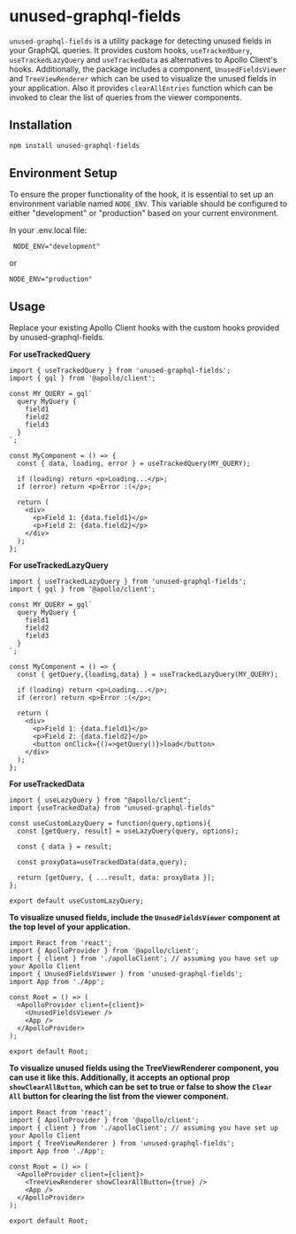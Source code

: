 # unused-graphql-fields


`unused-graphql-fields` is a utility package for detecting unused fields in your GraphQL queries. It provides custom hooks, `useTrackedQuery`, `useTrackedLazyQuery` and `useTrackedData` as alternatives to Apollo Client's hooks. Additionally, the package includes a component, `UnusedFieldsViewer` and `TreeViewRenderer` which can be used to visualize the unused fields in your application. Also it provides `clearAllEntries` function which can be invoked to clear the list of queries from the viewer components.

## Installation

```sh
npm install unused-graphql-fields
```
## Environment Setup
To ensure the proper functionality of the hook, it is essential to set up an environment variable named `NODE_ENV`. This variable should be configured to either "development" or "production" based on your current environment.

In your .env.local file:
```
 NODE_ENV="development"
```
or
```
NODE_ENV="production"
```

## Usage
Replace your existing Apollo Client hooks with the custom hooks provided by unused-graphql-fields.

**For useTrackedQuery**
```
import { useTrackedQuery } from 'unused-graphql-fields';
import { gql } from '@apollo/client';

const MY_QUERY = gql`
  query MyQuery {
    field1
    field2
    field3
  }
`;

const MyComponent = () => {
  const { data, loading, error } = useTrackedQuery(MY_QUERY);

  if (loading) return <p>Loading...</p>;
  if (error) return <p>Error :(</p>;

  return (
    <div>
      <p>Field 1: {data.field1}</p>
      <p>Field 2: {data.field2}</p>
    </div>
  );
};
```
**For useTrackedLazyQuery**
```
import { useTrackedLazyQuery } from 'unused-graphql-fields';
import { gql } from '@apollo/client';

const MY_QUERY = gql`
  query MyQuery {
    field1
    field2
    field3
  }
`;

const MyComponent = () => {
  const { getQuery,{loading,data} } = useTrackedLazyQuery(MY_QUERY);

  if (loading) return <p>Loading...</p>;
  if (error) return <p>Error :(</p>;

  return (
    <div>
      <p>Field 1: {data.field1}</p>
      <p>Field 2: {data.field2}</p>
      <button onClick={()=>getQuery()}>load</button>
    </div>
  );
};
```
**For useTrackedData** 
```
import { useLazyQuery } from "@apollo/client";
import {useTrackedData} from "unused-graphql-fields"

const useCustomLazyQuery = function(query,options){
  const [getQuery, result] = useLazyQuery(query, options);

  const { data } = result;

  const proxyData=useTrackedData(data,query);

  return [getQuery, { ...result, data: proxyData }];
};

export default useCustomLazyQuery;

```

**To visualize unused fields, include the `UnusedFieldsViewer` component at the top level of your application.**
```
import React from 'react';
import { ApolloProvider } from '@apollo/client';
import { client } from './apolloClient'; // assuming you have set up your Apollo Client
import { UnusedFieldsViewer } from 'unused-graphql-fields';
import App from './App';

const Root = () => (
  <ApolloProvider client={client}>
    <UnusedFieldsViewer />
    <App />
  </ApolloProvider>
);

export default Root;
```
**To visualize unused fields using the TreeViewRenderer component, you can use it like this. Additionally, it accepts an optional prop `showClearAllButton`, which can be set to true or false to show the `Clear All` button for clearing the list from the viewer component.**

```
import React from 'react';
import { ApolloProvider } from '@apollo/client';
import { client } from './apolloClient'; // assuming you have set up your Apollo Client
import { TreeViewRenderer } from 'unused-graphql-fields';
import App from './App';

const Root = () => (
  <ApolloProvider client={client}>
    <TreeViewRenderer showClearAllButton={true} />
    <App />
  </ApolloProvider>
);

export default Root;
```
